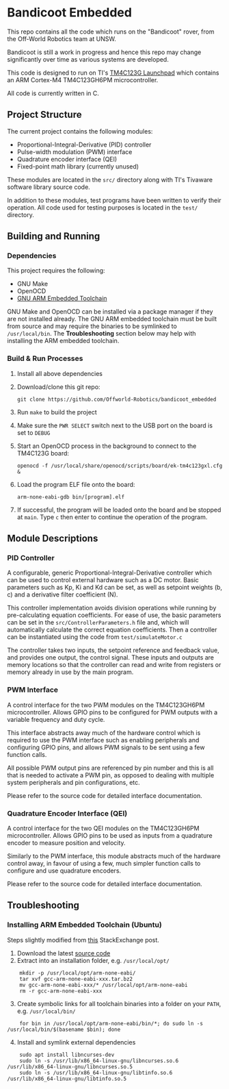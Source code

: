 Bandicoot Embedded
===================

This repo contains all the code which runs on the "Bandicoot" rover, from the Off-World Robotics team at UNSW.

Bandicoot is still a work in progress and hence this repo may change significantly over time as various systems are developed.

This code is designed to run on TI's [TM4C123G Launchpad](https://www.ti.com/tool/EK-TM4C123GXL) which contains an ARM Cortex-M4 TM4C123GH6PM microcontroller.

All code is currently written in C.

## Project Structure

The current project contains the following modules:

* Proportional-Integral-Derivative (PID) controller
* Pulse-width modulation (PWM) interface
* Quadrature encoder interface (QEI)
* Fixed-point math library (currently unused)

These modules are located in the `src/` directory along with TI's Tivaware software library source code.

In addition to these modules, test programs have been written to verify their operation. All code used for testing purposes is located in the `test/` directory.

## Building and Running

### Dependencies

This project requires the following:

* GNU Make
* OpenOCD
* [GNU ARM Embedded Toolchain](https://developer.arm.com/tools-and-software/open-source-software/developer-tools/gnu-toolchain/gnu-rm/downloads)

GNU Make and OpenOCD can be installed via a package manager if they are not installed already. The GNU ARM embedded toolchain must be built from source and may require the binaries to be symlinked to `/usr/local/bin`. The **Troubleshooting** section below may help with installing the ARM embedded toolchain.

### Build & Run Processes

1. Install all above dependencies
2. Download/clone this git repo:

    `git clone https://github.com/Offworld-Robotics/bandicoot_embedded`

3. Run `make` to build the project
4. Make sure the `PWR SELECT` switch next to the USB port on the board is set to `DEBUG`
5. Start an OpenOCD process in the background to connect to the TM4C123G board:

    `openocd -f /usr/local/share/openocd/scripts/board/ek-tm4c123gxl.cfg &`

6. Load the program ELF file onto the board:

    `arm-none-eabi-gdb bin/[program].elf`

7. If successful, the program will be loaded onto the board and be stopped at `main`. Type `c` then enter to continue the operation of the program.

## Module Descriptions

### PID Controller

A configurable, generic Proportional-Integral-Derivative controller which can be used to control external hardware such as a DC motor. Basic parameters such as Kp, Ki and Kd can be set, as well as setpoint weights (b, c) and a derivative filter coefficient (N). 

This controller implementation avoids division operations while running by pre-calculating equation coefficients.  For ease of use, the basic parameters can be set in the `src/ControllerParameters.h` file and, which will automatically calculate the correct equation coefficients. Then a controller can be instantiated using the code from `test/simulateMotor.c`

The controller takes two inputs, the setpoint reference and feedback value, and provides one output, the control signal. These inputs and outputs are memory locations so that the controller can read and write from registers or memory already in use by the main program.

### PWM Interface

A control interface for the two PWM modules on the TM4C123GH6PM microcontroller. Allows GPIO pins to be configured for PWM outputs with a variable frequency and duty cycle.

This interface abstracts away much of the hardware control which is required to use the PWM interface such as enabling peripherals and configuring GPIO pins, and allows PWM signals to be sent using a few function calls. 

All possible PWM output pins are referenced by pin number and this is all that is needed to activate a PWM pin, as opposed to dealing with multiple system peripherals and pin configurations, etc.

Please refer to the source code for detailed interface documentation.

### Quadrature Encoder Interface (QEI)

A control interface for the two QEI modules on the TM4C123GH6PM microcontroller. Allows GPIO pins to be used as inputs from a quadrature encoder to measure position and velocity.

Similarly to the PWM interface, this module abstracts much of the hardware control away, in favour of using a few, much simpler function calls to configure and use quadrature encoders.

Please refer to the source code for detailed interface documentation.

## Troubleshooting

### Installing ARM Embedded Toolchain (Ubuntu)

Steps slightly modified from [this](https://askubuntu.com/questions/1243252/how-to-install-arm-none-eabi-gdb-on-ubuntu-20-04-lts-focal-fossa) StackExchange post.

1. Download the latest [source code](https://developer.arm.com/tools-and-software/open-source-software/developer-tools/gnu-toolchain/gnu-rm/downloads)
2. Extract into an installation folder, e.g. `/usr/local/opt/`
```
    mkdir -p /usr/local/opt/arm-none-eabi/
    tar xvf gcc-arm-none-eabi-xxx.tar.bz2 
    mv gcc-arm-none-eabi-xxx/* /usr/local/opt/arm-none-eabi
    rm -r gcc-arm-none-eabi-xxx
```

3. Create symbolic links for all toolchain binaries into a folder on your `PATH`, e.g. `/usr/local/bin/`
```
    for bin in /usr/local/opt/arm-none-eabi/bin/*; do sudo ln -s /usr/local/bin/$(basename $bin); done
```

4. Install and symlink external dependencies
```
    sudo apt install libncurses-dev
    sudo ln -s /usr/lib/x86_64-linux-gnu/libncurses.so.6 /usr/lib/x86_64-linux-gnu/libncurses.so.5
    sudo ln -s /usr/lib/x86_64-linux-gnu/libtinfo.so.6 /usr/lib/x86_64-linux-gnu/libtinfo.so.5
```
